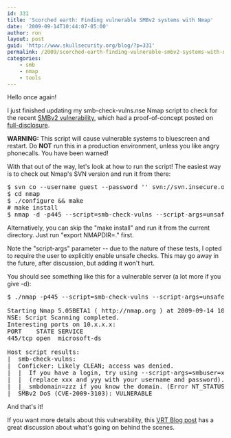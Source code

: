 ```yaml
---
id: 331
title: 'Scorched earth: Finding vulnerable SMBv2 systems with Nmap'
date: '2009-09-14T10:44:07-05:00'
author: ron
layout: post
guid: 'http://www.skullsecurity.org/blog/?p=331'
permalink: /2009/scorched-earth-finding-vulnerable-smbv2-systems-with-nmap
categories:
    - smb
    - nmap
    - tools
---
```


Hello once again! 

I just finished updating my smb-check-vulns.nse Nmap script to check for the recent <a href='http://www.microsoft.com/technet/security/advisory/975497.mspx'>SMBv2 vulnerability</a>, which had a proof-of-concept posted on <a href='http://seclists.org/fulldisclosure/2009/Sep/0039.html'>full-disclosure</a>. 

<strong>WARNING:</strong> This script will cause vulnerable systems to bluescreen and restart. Do <strong>NOT</strong> run this in a production environment, unless you like angry phonecalls. You have been warned! 
<!--more-->
With that out of the way, let's look at how to run the script! The easiest way is to check out Nmap's SVN version and run it from there:
<pre>
$ svn co --username guest --password '' svn://svn.insecure.org/nmap
$ cd nmap
$ ./configure && make
# make install
$ nmap -d -p445 --script=smb-check-vulns --script-args=unsafe=1 &lt;target&gt;
</pre>

Alternatively, you can skip the "make install" and run it from the current directory. Just run "export NMAPDIR=." first. 

Note the "script-args" parameter -- due to the nature of these tests, I opted to require the user to explicitly enable unsafe checks. This may go away in the future, after discussion, but adding it won't hurt. 

You should see something like this for a vulnerable server (a lot more if you give -d):
<pre>
$ ./nmap -p445 --script=smb-check-vulns --script-args=unsafe=1 10.x.x.x

Starting Nmap 5.05BETA1 ( http://nmap.org ) at 2009-09-14 10:39 CDT
NSE: Script Scanning completed.
Interesting ports on 10.x.x.x:
PORT    STATE SERVICE
445/tcp open  microsoft-ds

Host script results:
|  smb-check-vulns:
|  Conficker: Likely CLEAN; access was denied.
|  |  If you have a login, try using --script-args=smbuser=xxx,smbpass=yyy
|  |  (replace xxx and yyy with your username and password). Also try
|  |_ smbdomain=zzz if you know the domain. (Error NT_STATUS_ACCESS_DENIED)
|_ SMBv2 DoS (CVE-2009-3103): VULNERABLE
</pre>

And that's it! 

If you want more details about this vulnerability, this <a href='http://vrt-sourcefire.blogspot.com/2009/09/smbv2-quotes-dos-quotes.html'>VRT Blog post</a> has a great discussion about what's going on behind the scenes. 
